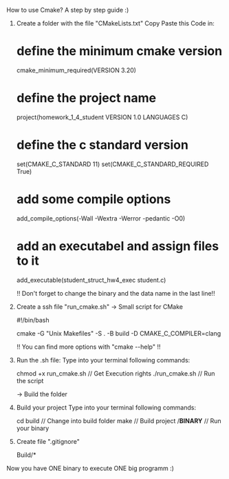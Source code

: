 How to use Cmake? A step by step guide :)

1. Create a folder with the file "CMakeLists.txt" 
	Copy Paste this Code in: 


	# define the minimum cmake version
	cmake_minimum_required(VERSION 3.20)

	# define the project name
	project(homework_1_4_student VERSION 1.0 LANGUAGES C)

	# define the c standard version
	set(CMAKE_C_STANDARD 11)
	set(CMAKE_C_STANDARD_REQUIRED True)

	# add some compile options
	add_compile_options(-Wall -Wextra -Werror -pedantic -O0)

	# add an executabel and assign files to it
	add_executable(student_struct_hw4_exec student.c)


	!! Don't forget to change the binary and the data name in the last line!! 


2. Create a ssh file "run_cmake.sh" 
	-> Small script for CMake 

	#!/bin/bash

	cmake -G "Unix Makefiles" -S . -B build -D CMAKE_C_COMPILER=clang 

	
	!! You can find more options with "cmake --help" !!


3. Run the .sh file: 
	Type into your terminal following commands:

	chmod +x run_cmake.sh	// Get Execution rights
	./run_cmake.sh 		// Run the script

	-> Build the folder 
	

4. Build your project 
	Type into your terminal following commands:
	
	cd build		// Change into build folder
	make			// Build project
	/**BINARY**		// Run your binary


5. Create file ".gitignore" 
	
	Build/*
	

Now you have ONE binary to execute ONE big programm :) 
	
